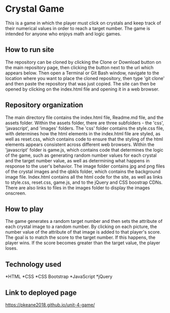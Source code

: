 # Crystal Game
This is a game in which the player must click on crystals and keep track of their numerical values in order to reach a target number. The game is intended for anyone who enjoys math and logic games.

## How to run site
The repository can be cloned by clicking the Clone or Download button on the main repository page, then clicking the button next to the url which appears below. Then open a Terminal or Git Bash window, navigate to the location where you want to place the cloned repository, then type 'git clone' and then paste the repository that was just copied. The site can then be opened by clicking on the index.html file and opening it in a web browser.

## Repository organization
The main directory file contains the index.html file, Readme.md file, and the assets folder. Within the assets folder, there are three subfolders - the 'css', 'javascript', and 'images' folders. The 'css' folder contains the style.css file, with determines how the html elements in the index.html file are styled, as well as reset.css, which contains code to ensure that the styling of the html elements appears consistent across different web browsers. Within the 'javascript' folder is game.js, which contains code that determines the logic of the game, such as generating random number values for each crystal and the target number value, as well as determining what happens in response to the user's behavior. The image folder contains jpg and png files of the crystal images and the qbkls folder, which contains the background image file. Index.html contains all the html code for the site, as well as links to style.css, reset.css, game.js, and to the jQuery and CSS boostrap CDNs. There are also links to files in the images folder to display the images onscreen. 

## How to play
The game generates a random target number and then sets the attribute of each crystal image to a random number. By clicking on each picture, the number value of the attribute of that image is added to that player's score. The goal is to match the score to the target number. If this happens, the player wins. If the score becomes greater than the target value, the player loses. 

## Technology used
*HTML
*CSS 
*CSS Bootstrap
*JavaScript
*jQuery

## Link to deployed page 
https://pkeane2018.github.io/unit-4-game/
